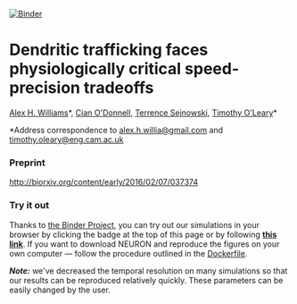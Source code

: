 [![Binder](http://mybinder.org/badge.svg)](http://mybinder.org/repo/ahwillia/Williams-etal-Synaptic-Transport)

# Dendritic trafficking faces physiologically critical speed-precision tradeoffs

[Alex H. Williams](http://alexhwilliams.info/)\*, [Cian O'Donnell](http://www.snl.salk.edu/~cian/Cian_ODonnell/Cian_ODonnell.html), [Terrence Sejnowski](http://cnl.salk.edu/), [Timothy O'Leary](http://www.drtimothyoleary.com/)\*

*Address correspondence to alex.h.willia@gmail.com and timothy.oleary@eng.cam.ac.uk

### Preprint

http://biorxiv.org/content/early/2016/02/07/037374

### Try it out

Thanks to [the Binder Project](http://mybinder.org/), you can try out our simulations in your browser by clicking the badge at the top of this page or by following [**this link**](http://mybinder.org/repo/ahwillia/Williams-etal-Synaptic-Transport). If you want to download NEURON and reproduce the figures on your own computer &mdash; follow the procedure outlined in the [Dockerfile](https://github.com/ahwillia/Williams-etal-Synaptic-Transport/blob/master/Dockerfile).

***Note:*** we've decreased the temporal resolution on many simulations so that our results can be reproduced relatively quickly. These parameters can be easily changed by the user.
